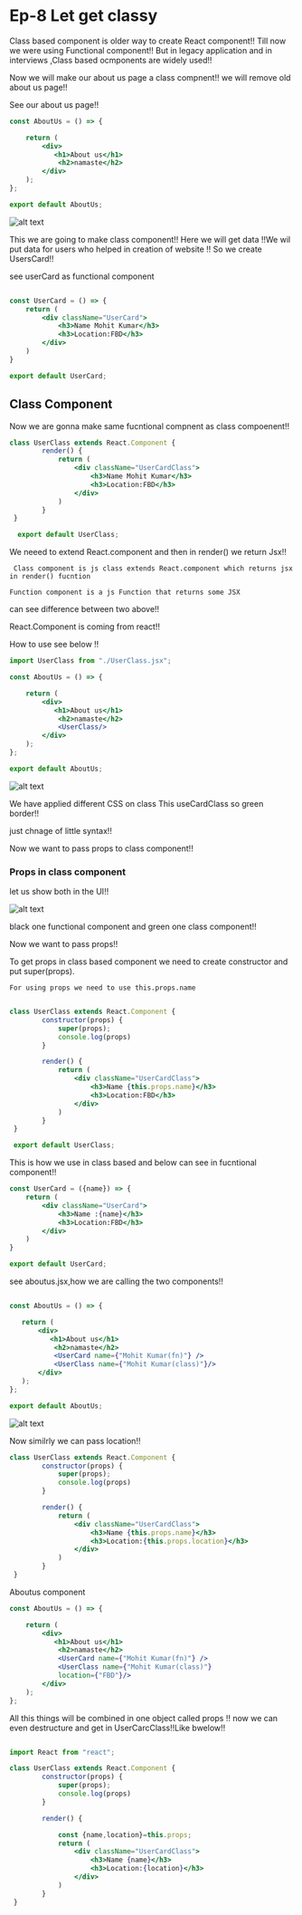 # Ep-8 Let get classy 

Class based component is older way to create React component!! Till now we were using Functional component!!
But in legacy application and in interviews ,Class based ocmponents are widely used!!

Now we will make our about us page a class compnent!! we will remove old about us page!!

See our about us page!!

```jsx
const AboutUs = () => {

    return (
        <div>
           <h1>About us</h1>
            <h2>namaste</h2>
        </div>
    );
};

export default AboutUs;
```

![alt text](image.png)

This we are going to make class component!! Here we will get data !!We wil put data for users who helped in creation of website !! So we create UsersCard!!

see userCard as functional component 

```jsx

const UserCard = () => {
    return (
        <div className="UserCard">
            <h3>Name Mohit Kumar</h3>
            <h3>Location:FBD</h3>
        </div>
    )
}

export default UserCard;

```
## Class Component 
Now we are gonna make same fucntional compnent as class compoenent!!

```jsx
class UserClass extends React.Component {
        render() {
            return (
                <div className="UserCardClass">
                    <h3>Name Mohit Kumar</h3>
                    <h3>Location:FBD</h3>
                </div>
            )
        }
 }

  export default UserClass;
```

We neeed to extend React.component and then in render() we return  Jsx!!

` Class component is js class extends React.component which returns jsx in render() fucntion`

`Function component is a js Function that returns some JSX` 

can see difference between two above!!

React.Component is coming from react!!

How to use see below !!

```jsx
import UserClass from "./UserClass.jsx";

const AboutUs = () => {

    return (
        <div>
           <h1>About us</h1>
            <h2>namaste</h2>
            <UserClass/>
        </div>
    );
};

export default AboutUs;


```

![alt text](image-1.png)

We have applied different CSS on class This useCardClass so green border!!

just chnage of little syntax!!

Now we want to pass props to class component!!

### Props in class component

let us show both in the UI!!

![alt text](image-2.png)

 black one functional component and green one class component!!

Now we want to pass props!!

To get props in class based component we need to create constructor and put super(props).

`For using props we need to use this.props.name`

```jsx

class UserClass extends React.Component {
        constructor(props) {
            super(props);
            console.log(props)
        }

        render() {
            return (
                <div className="UserCardClass">
                    <h3>Name {this.props.name}</h3>
                    <h3>Location:FBD</h3>
                </div>
            )
        }
 }

 export default UserClass;

```

This is how we use in class based and below can see in fucntional component!!

```jsx
const UserCard = ({name}) => {
    return (
        <div className="UserCard">
            <h3>Name :{name}</h3>
            <h3>Location:FBD</h3>
        </div>
    )
}

export default UserCard;
```
 see aboutus.jsx,how we are calling the two components!!
 ```jsx

const AboutUs = () => {

    return (
        <div>
           <h1>About us</h1>
            <h2>namaste</h2>
            <UserCard name={"Mohit Kumar(fn)"} />
            <UserClass name={"Mohit Kumar(class)"}/>
        </div>
    );
};

export default AboutUs;

```
![alt text](image-3.png)


Now similrly we can pass location!!

```jsx
class UserClass extends React.Component {
        constructor(props) {
            super(props);
            console.log(props)
        }

        render() {
            return (
                <div className="UserCardClass">
                    <h3>Name {this.props.name}</h3>
                    <h3>Location:{this.props.location}</h3>
                </div>
            )
        }
 }
```

Aboutus component

```jsx
const AboutUs = () => {

    return (
        <div>
           <h1>About us</h1>
            <h2>namaste</h2>
            <UserCard name={"Mohit Kumar(fn)"} />
            <UserClass name={"Mohit Kumar(class)"}
            location={"FBD"}/>
        </div>
    );
};
```
All this things will be combined in one object called props !! now we can even  destructure and get in UserCarcClass!!Like bwelow!!

```jsx

import React from "react";

class UserClass extends React.Component {
        constructor(props) {
            super(props);
            console.log(props)
        }

        render() {

            const {name,location}=this.props;
            return (
                <div className="UserCardClass">
                    <h3>Name {name}</h3>
                    <h3>Location:{location}</h3>
                </div>
            )
        }
 }

```